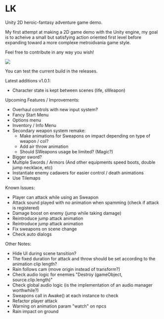 # LK

Unity 2D heroic-fantasy adventure game demo.

My first attempt at making a 2D game demo with the Unity engine, my goal is to acheive a small but satisfying action oriented first level before expanding toward a more complexe metroidvania game style.

Feel free to contribute in any way you wish!

<img src="https://motheblackcat.github.io/assets/img/game.gif">

You can test the current build in the releases.

Latest additions v1.0.1:

- Character state is kept between scenes (life, sWeapon)

Upcoming Features / Improvements:

- Overhaul controls with new input system?
- Fancy Start Menu
- Options menu
- Inventory / Info Menu
- Secondary weapon system remake:
  - Make animations for Sweapons on impact depending on type of weapon / col?
  - Add air throw animation
  - Should SWeapons usage be limited? (Magic?)
- Bigger sword?
- Multiple Swords / Armors (And other equipments speed boots, double jump necklace, etc)
- Instantiate enemy cadavers for easier control / death animations
- Use Tilemaps

Known Issues:

- Player can attack while using an Sweapon
- Attack sound played with no animation when spamming (check if attack is registered)
- Damage boost on enemy (jump while taking damage)
- Reintroduce jump attack animation
- Reintroduce jump attack animation
- Fix sweapons on scene change
- Check auto dialogs

Other Notes:

- Hide UI during scene tansition?
- The fixed duration for attack and throw should be set according to the animation clip length?
- Rain follows cam (move origin instead of transform?)
- Check audio logic for enemies "Destroy (gameObject, source.clip.length)"
- Check global audio logic (is the implementation of an audio manager worthwhile?)
- Sweapons call in Awake() at each instance to check
- Refactor player attack
- Warning on animation param "watch" on npcs
- Rain impact on ground
